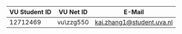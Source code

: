 |VU Student ID|VU Net ID|E-Mail                   |
|-------------|---------|-------------------------|
|12712469     |vu\zzg550|kai.zhang1@student.uva.nl|